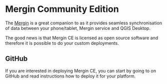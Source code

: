 # Mergin Community Edition

The [Mergin](https://merginmaps.com/) is a great companion to <MobileAppName /> as it provides seamless synchronisation of data between your phone/tablet, Mergin service and QGIS Desktop.

The good news is that Mergin CE is licensed as open source software and therefore it is possible to do your custom deployments.

## GitHub

If you are interested in deploying Mergin CE, you can start by going to <GitHubRepo id="lutraconsulting/mergin" /> on GitHub and read instructions how to deploy it for your platform.
